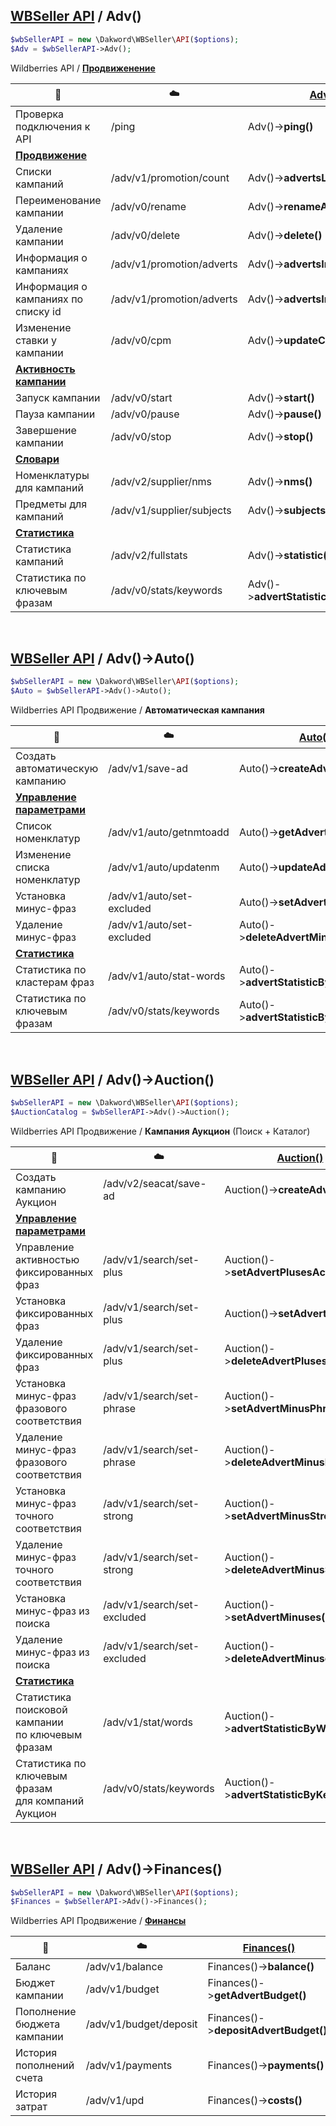 ## [WBSeller API](/docs/API.md) / Adv()

```php
$wbSellerAPI = new \Dakword\WBSeller\API($options);
$Adv = $wbSellerAPI->Adv();
```

Wildberries API / [**Продвиженение**](https://openapi.wb.ru/promotion/api/ru)

| :speech_balloon: | :cloud: | [Adv()](/src/API/Endpoint/Adv.php) |
| ---------------- | ------- | ---------------------------------- |
| Проверка подключения к API    | /ping                                 | Adv()->**ping()**                      |
| [**Продвижение**](https://openapi.wb.ru/promotion/api/ru/#tag/Prodvizhenie) |||
| Списки кампаний               | /adv/v1/promotion/count               | Adv()->**advertsList()**               |
| Переименование кампании       | /adv/v0/rename                        | Adv()->**renameAdvert()**              |
| Удаление кампании             | /adv/v0/delete                        | Adv()->**delete()**                    |
| Информация о кампаниях        | /adv/v1/promotion/adverts             | Adv()->**advertsInfo()**               |
| Информация о кампаниях по списку id | /adv/v1/promotion/adverts       | Adv()->**advertsInfoByIds()**          |
| Изменение ставки у кампании   | /adv/v0/cpm                           | Adv()->**updateCpm()**                 |
| [**Активность кампании**](https://openapi.wb.ru/promotion/api/ru/#tag/Aktivnost-kampanii) |||
| Запуск кампании               | /adv/v0/start                         | Adv()->**start()**                     |
| Пауза кампании                | /adv/v0/pause                         | Adv()->**pause()**                     |
| Завершение кампании           | /adv/v0/stop                          | Adv()->**stop()**                      |
| [**Словари**](https://openapi.wb.ru/promotion/api/ru/#tag/Slovari) |||
| Номенклатуры для кампаний     | /adv/v2/supplier/nms                  | Adv()->**nms()**                       |
| Предметы для кампаний         | /adv/v1/supplier/subjects             | Adv()->**subjects()**                  |
| [**Статистика**](https://openapi.wb.ru/promotion/api/ru/#tag/Statistika) |||
| Статистика кампаний           | /adv/v2/fullstats                     | Adv()->**statistic()**                 |
| Статистика по ключевым фразам | /adv/v0/stats/keywords                | Adv()->**advertStatisticByKeywords()** |
<br>

## [WBSeller API](/docs/API.md) / Adv()->Auto()

```php
$wbSellerAPI = new \Dakword\WBSeller\API($options);
$Auto = $wbSellerAPI->Adv()->Auto();
```
Wildberries API Продвижение / **Автоматическая кампания**

| :speech_balloon: | :cloud: | [Auto()](/src/API/Endpoint/Subpoint/AdvAuto.php) |
| ---------------- | ------- | ------------------------------------------------ |
| Создать автоматическую кампанию | /adv/v1/save-ad           | Auto()->**createAdvert()**              |
| [**Управление параметрами**](https://openapi.wb.ru/promotion/api/ru/#tag/Upravlenie-parametrami-avtomaticheskih-kampanij) |||
| Список номенклатур              | /adv/v1/auto/getnmtoadd   | Auto()->**getAdvertNmsToAdd()**         |
| Изменение списка номенклатур    | /adv/v1/auto/updatenm     | Auto()->**updateAdvertNms()**           |
| Установка минус-фраз            | /adv/v1/auto/set-excluded | Auto()->**setAdvertMinuses()**          |
| Удаление минус-фраз             | /adv/v1/auto/set-excluded | Auto()->**deleteAdvertMinuses()**       |
| [**Статистика**](https://openapi.wb.ru/promotion/api/ru/#tag/Statistika) |||
| Статистика по кластерам фраз    | /adv/v1/auto/stat-words   | Auto()->**advertStatisticByWords()**    |
| Статистика по ключевым фразам   | /adv/v0/stats/keywords    | Auto()->**advertStatisticByKeywords()** |
<br>

## [WBSeller API](/docs/API.md) / Adv()->Auction()

```php
$wbSellerAPI = new \Dakword\WBSeller\API($options);
$AuctionCatalog = $wbSellerAPI->Adv()->Auction();
```
Wildberries API Продвижение / **Кампания Аукцион** (Поиск + Каталог)

| :speech_balloon: | :cloud: | [Auction()](/src/API/Endpoint/Subpoint/AdvSearchCatalog.php) |
| ---------------- | ------- | ------------------------------------------------------------ |
| Создать кампанию Аукцион                    | /adv/v2/seacat/save-ad      | Auction()->**createAdvert()**             |
| [**Управление параметрами**](https://openapi.wb.ru/promotion/api/ru/#tag/Upravlenie-parametrami-kampanij-Aukcion) |||
| Управление активностью фиксированных фраз   | /adv/v1/search/set-plus     | Auction()->**setAdvertPlusesActive()**    |
| Установка фиксированных фраз                | /adv/v1/search/set-plus     | Auction()->**setAdvertPluses()**          |
| Удаление фиксированных фраз                 | /adv/v1/search/set-plus     | Auction()->**deleteAdvertPluses()**       |
| Установка минус-фраз фразового соответствия | /adv/v1/search/set-phrase   | Auction()->**setAdvertMinusPhrases()**    |
| Удаление минус-фраз фразового соответствия  | /adv/v1/search/set-phrase   | Auction()->**deleteAdvertMinusPhrases()** |
| Установка минус-фраз точного соответствия   | /adv/v1/search/set-strong   | Auction()->**setAdvertMinusStrong()**     |
| Удаление минус-фраз точного соответствия    | /adv/v1/search/set-strong   | Auction()->**deleteAdvertMinusStrong()**  |
| Установка минус-фраз из поиска              | /adv/v1/search/set-excluded | Auction()->**setAdvertMinuses()**         |
| Удаление минус-фраз из поиска               | /adv/v1/search/set-excluded | Auction()->**deleteAdvertMinuses()**      |
| [**Статистика**](https://openapi.wb.ru/promotion/api/ru/#tag/Statistika) |||
| Статистика поисковой кампании<br>по ключевым фразам   | /adv/v1/stat/words     | Auction()->**advertStatisticByWords()**    |
| Статистика по ключевым фразам<br>для компаний Аукцион | /adv/v0/stats/keywords | Auction()->**advertStatisticByKeywords()** |
<br>

## [WBSeller API](/docs/API.md) / Adv()->Finances()

```php
$wbSellerAPI = new \Dakword\WBSeller\API($options);
$Finances = $wbSellerAPI->Adv()->Finances();
```
Wildberries API Продвижение / [**Финансы**](https://openapi.wb.ru/promotion/api/ru/#tag/Finansy)

| :speech_balloon: | :cloud: | [Finances()](/src/API/Endpoint/Subpoint/AdvFinance.php) |
| ---------------- | ------- | ------------------------------------------------------- |
| Баланс                      | /adv/v1/balance         | Finances()->**balance()**             |
| Бюджет кампании             | /adv/v1/budget          | Finances()->**getAdvertBudget()**     |
| Пополнение бюджета кампании | /adv/v1/budget/deposit  | Finances()->**depositAdvertBudget()** |
| История пополнений счета    | /adv/v1/payments        | Finances()->**payments()**            |
| История затрат              | /adv/v1/upd             | Finances()->**costs()**               |
